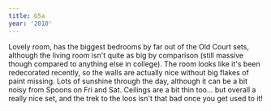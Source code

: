 ```yaml
---
title: G5a
year: '2010'
---
```


Lovely room, has the biggest bedrooms by far out of the Old Court sets, although the living room isn't quite as big by comparison (still massive though compared to anything else in college). The room looks like it's been redecorated recently, so the walls are actually nice without big flakes of paint missing. Lots of sunshine through the day, although it can be a bit noisy from Spoons on Fri and Sat. Ceilings are a bit thin too... but overall a really nice set, and the trek to the loos isn't that bad once you get used to it!